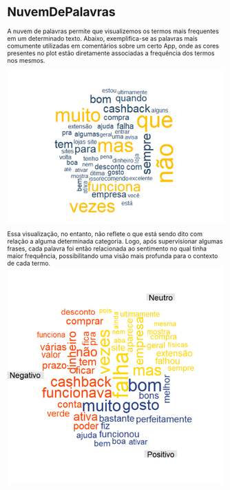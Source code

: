 # NuvemDePalavras

A nuvem de palavras permite que visualizemos os termos mais frequentes em um determinado texto. Abaixo, exemplifica-se as palavras mais comumente utilizadas em comentários sobre um certo App, onde as cores presentes no plot estão diretamente associadas a frequência dos termos nos mesmos.

![myimage-alt-tag](https://github.com/kelvercampanha/NuvemDePalavras/blob/master/NuvemDePalavrasSimples.png)

Essa visualização, no entanto, não reflete o que está sendo dito com relação a alguma determinada categoria. Logo, após supervisionar algumas frases, cada palavra foi então relacionada ao sentimento no qual tinha maior frequência, possibilitando uma visão mais profunda para o contexto de cada termo.
![myimage-alt-tag](https://github.com/kelvercampanha/NuvemDePalavras/blob/master/NuvemDePalavrasComparativa.png)
